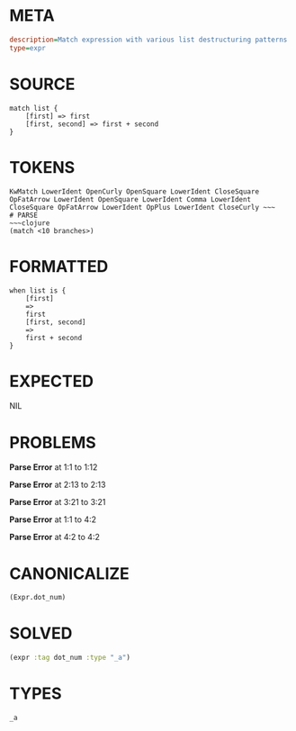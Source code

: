 # META
~~~ini
description=Match expression with various list destructuring patterns
type=expr
~~~
# SOURCE
~~~roc
match list {
    [first] => first
    [first, second] => first + second
}
~~~
# TOKENS
~~~text
KwMatch LowerIdent OpenCurly OpenSquare LowerIdent CloseSquare OpFatArrow LowerIdent OpenSquare LowerIdent Comma LowerIdent CloseSquare OpFatArrow LowerIdent OpPlus LowerIdent CloseCurly ~~~
# PARSE
~~~clojure
(match <10 branches>)
~~~
# FORMATTED
~~~roc
when list is {
	[first]
	=>
	first
	[first, second]
	=>
	first + second
}
~~~
# EXPECTED
NIL
# PROBLEMS
**Parse Error**
at 1:1 to 1:12

**Parse Error**
at 2:13 to 2:13

**Parse Error**
at 3:21 to 3:21

**Parse Error**
at 1:1 to 4:2

**Parse Error**
at 4:2 to 4:2

# CANONICALIZE
~~~clojure
(Expr.dot_num)
~~~
# SOLVED
~~~clojure
(expr :tag dot_num :type "_a")
~~~
# TYPES
~~~roc
_a
~~~
